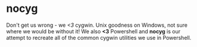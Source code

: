 # nocyg

Don't get us wrong - we *<3* cygwin. Unix goodness on Windows, not sure where we would be without it! We also **<3** Powershell and **nocyg** is our attempt to recreate all of the common cygwin utilities we use in Powershell.



